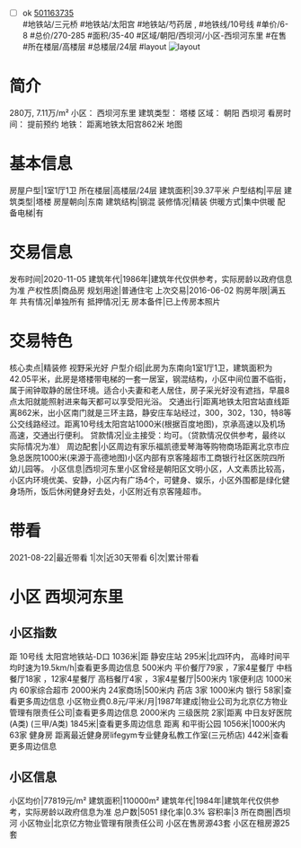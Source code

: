 - [ ] ok [501163735](https://bj.5i5j.com/ershoufang/501163735.html)  
 #地铁站/三元桥 #地铁站/太阳宫 #地铁站/芍药居 ,  #地铁线/10号线
#单价/6-8 #总价/270-285 #面积/35-40   #区域/朝阳/西坝河/小区-西坝河东里 #在售 #所在楼层/高楼层 #总楼层/24层 #layout 
![layout](http://image2a.5i5j.com/bdir/layout/1ac603923c744ab29a2252a6e51c7c2c.jpg_P5.jpg) 
# 简介 
 280万,  7.11万/m² 
小区： 西坝河东里
建筑类型： 塔楼
区域： 朝阳 西坝河
看房时间： 提前预约
地铁： 距离地铁太阳宫862米 地图
# 基本信息 
 房屋户型|1室1厅1卫
所在楼层|高楼层/24层
建筑面积|39.37平米
户型结构|平层
建筑类型|塔楼
房屋朝向|东南
建筑结构|钢混
装修情况|精装
供暖方式|集中供暖
配备电梯|有
# 交易信息 
 发布时间|2020-11-05
建筑年代|1986年|建筑年代仅供参考，实际房龄以政府信息为准
产权性质|商品房
规划用途|普通住宅
上次交易|2016-06-02
购房年限|满五年
共有情况|单独所有
抵押情况|无
房本备件|已上传房本照片
# 交易特色 
 核心卖点|精装修 视野采光好
户型介绍|此房为东南向1室1厅1卫，建筑面积为42.05平米，此房是塔楼带电梯的一套一居室，钢混结构，小区中间位置不临街，属于闹钟取静的居住环境。适合小夫妻和老人居住，房子采光好没有遮挡，早晨8点太阳就能照射进来每天都可以享受阳光浴。
交通出行|距离地铁太阳宫站直线距离862米，出小区南门就是三环主路，静安庄车站经过，300，302，130，特8等公交线路经过。距离10号线太阳宫站1000米(根据百度地图)，京承高速以及机场高速，交通出行便利。
贷款情况|业主接受：均可。（贷款情况仅供参考，最终以实际情况为准）
周边配套|小区周边有家乐福凯德爱琴海等购物商场距离北京市应急总医院1000米(来源于高德地图)小区内部有京客隆超市工商银行社区医院四所幼儿园等。
小区信息|西坝河东里小区曾经是朝阳区文明小区，人文素质比较高，小区内环境优美、安静，小区内有广场4个，可健身、娱乐，小区外围都是绿化健身场所，饭后休闲健身好去处，小区附近有京客隆超市。
# 带看 
 2021-08-22|最近带看	 1|次|近30天带看	 6|次|累计带看
# 小区 西坝河东里
## 小区指数 
 距 10号线 太阳宫地铁站-D口 1036米|距 静安庄站 295米|北四环内， 高峰时间平均时速为19.5km/h|查看更多周边信息
500米内 平价餐厅79家 ，7家4星餐厅
中档餐厅18家 ，12家4星餐厅
高档餐厅4家 ，3家4星餐厅|500米内 1家便利店
1000米内 60家综合超市
2000米内 24家商场|500米内 药店 3家
1000米内 银行 58家|查看更多周边信息
小区物业费0.8元/平米/月|1987年建成|物业公司为北京亿方物业管理有限责任公司|查看更多周边信息
2000米内 三级医院 2家|距离 中日友好医院(A类) (三甲/A类) 1845米|查看更多周边信息
距离 和平街公园 1056米|1000米内 63家 健身房
距离最近健身房lifegym专业健身私教工作室(三元桥店) 442米|查看更多周边信息
## 小区信息 
 小区均价|77819元/m²
建筑面积|110000m²
建筑年代|1984年|建筑年代仅供参考，实际房龄以政府信息为准
总户数|5051
绿化率|0.3%
容积率|3
所在商圈|西坝河
小区物业|北京亿方物业管理有限责任公司
小区在售房源43套
小区在租房源25套
